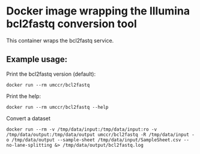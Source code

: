 # Docker image wrapping the Illumina bcl2fastq conversion tool

This container wraps the bcl2fastq service.

## Example usage:

Print the bcl2fastq version (default):
```
docker run --rm umccr/bcl2fastq
```
Print the help:
```
docker run --rm umccr/bcl2fastq --help
```

Convert a dataset
```
docker run --rm -v /tmp/data/input:/tmp/data/input:ro -v /tmp/data/output:/tmp/data/output umccr/bcl2fastq -R /tmp/data/input -o /tmp/data/output --sample-sheet /tmp/data/input/SampleSheet.csv --no-lane-splitting &> /tmp/data/output/bcl2fastq.log
```
